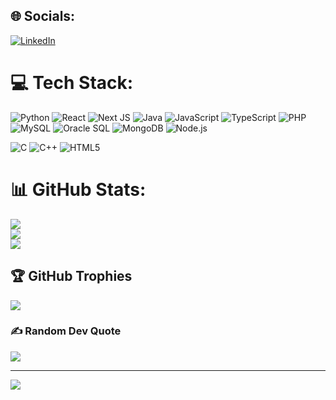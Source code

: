 
## 🌐 Socials:
[![LinkedIn](https://img.shields.io/badge/LinkedIn-%231877F2.svg?logo=LinkedIn&logoColor=white)](https://www.linkedin.com/in/md-muntahi-hossain-500503173/) 

# 💻 Tech Stack:

![Python](https://img.shields.io/badge/python-%233776AB.svg?style=flat&logo=python&logoColor=white)
![React](https://img.shields.io/badge/react-%2361DAFB.svg?style=flat&logo=react&logoColor=black)
![Next JS](https://img.shields.io/badge/next.js-%23000000.svg?style=flat&logo=next.js&logoColor=white)
![Java](https://img.shields.io/badge/java-%23ED8B00.svg?style=flat&logo=java&logoColor=white)
![JavaScript](https://img.shields.io/badge/javascript-%23F7DF1E.svg?style=flat&logo=javascript&logoColor=black)
![TypeScript](https://img.shields.io/badge/typescript-%233178C6.svg?style=flat&logo=typescript&logoColor=white)
![PHP](https://img.shields.io/badge/php-%23777BB4.svg?style=flat&logo=php&logoColor=white)
![MySQL](https://img.shields.io/badge/mysql-%234479A1.svg?style=flat&logo=mysql&logoColor=white)
![Oracle SQL](https://img.shields.io/badge/oracle-%23F80000.svg?style=flat&logo=oracle&logoColor=white)
![MongoDB](https://img.shields.io/badge/mongodb-%2347A248.svg?style=flat&logo=mongodb&logoColor=white)
![Node.js](https://img.shields.io/badge/node.js-%23339933.svg?style=flat&logo=node.js&logoColor=white)

![C](https://img.shields.io/badge/c-%2300599C.svg?style=flat&logo=c&logoColor=white)
![C++](https://img.shields.io/badge/c++-%2300599C.svg?style=flat&logo=c%2B%2B&logoColor=white)
![HTML5](https://img.shields.io/badge/html5-%23E34F26.svg?style=flat&logo=html5&logoColor=white)


# 📊 GitHub Stats:
![](https://github-readme-stats.vercel.app/api?username=muntahics&theme=react&hide_border=false&include_all_commits=false&count_private=false)<br/>
![](https://nirzak-streak-stats.vercel.app/?user=muntahics&theme=react&hide_border=false)<br/>
![](https://github-readme-stats.vercel.app/api/top-langs/?username=muntahics&theme=react&hide_border=false&include_all_commits=false&count_private=false&layout=compact)

## 🏆 GitHub Trophies
![](https://github-profile-trophy.vercel.app/?username=muntahics&theme=react&no-frame=false&no-bg=true&margin-w=4)

### ✍️ Random Dev Quote
![](https://quotes-github-readme.vercel.app/api?type=horizontal&theme=dracula)

---
[![](https://visitcount.itsvg.in/api?id=muntahics&icon=0&color=1)](https://visitcount.itsvg.in)

<!-- Proudly created with GPRM ( https://gprm.itsvg.in ) -->
